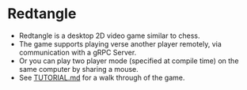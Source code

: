 # Redtangle
- Redtangle is a desktop 2D video game similar to chess. 
- The game supports playing verse another player remotely, via communication with a gRPC Server.
- Or you can play two player mode (specified at compile time) on the same computer by sharing a mouse. 
- See [TUTORIAL.md](./TUTORIAL.md) for a walk through of the game.